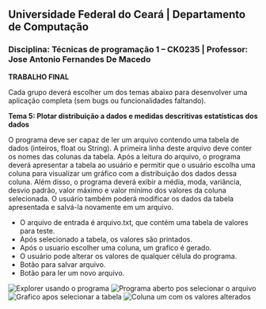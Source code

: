 ## **Universidade Federal do Ceará** | **Departamento de Computação**
### **Disciplina: Técnicas de programação 1 – CK0235** | **Professor: Jose Antonio Fernandes De Macedo**

**TRABALHO FINAL**

Cada grupo deverá escolher um dos temas abaixo para desenvolver uma aplicação completa (sem bugs ou funcionalidades faltando).

**Tema 5:​ Plotar distribuição a dados e medidas descritivas estatísticas dos dados**

O programa deve ser capaz de ler um arquivo contendo uma tabela de dados (inteiros, float ou String). A primeira linha deste arquivo deve conter os nomes das colunas da tabela. Após a leitura do arquivo, o programa deverá apresentar a tabela ao usuário e permitir que o usuário escolha uma coluna para visualizar um gráfico com a distribuição dos dados dessa coluna. Além disso, o programa deverá exibir a média, moda, variância, desvio padrão, valor máximo e valor mínimo dos valores da coluna selecionada. O usuário também poderá modificar os dados da tabela apresentada e salvá-la novamente em um arquivo.

- O arquivo de entrada é arquivo.txt, que contém uma tabela de valores para teste.
- Após selecionado a tabela, os valores são printados.
- Após o usuario escolher uma coluna, um grafico é gerado.
- O usuário pode alterar os valores de qualquer célula do programa.
- Botão para salvar arquivo.
- Botão para ler um novo arquivo.

![Explorer usando o programa](/sprite/selecionaTabela.PNG)
![Programa aberto pos selecionar o arquivo](/sprite/AmostragemDados.png)
![Grafico apos selecionar a tabela](/sprite/TabelaColuna_1.png)
![Coluna um com os valores alterados](/sprite/Coluna_1_alterada.png)
